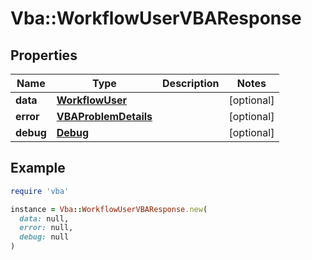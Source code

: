 # Vba::WorkflowUserVBAResponse

## Properties

| Name | Type | Description | Notes |
| ---- | ---- | ----------- | ----- |
| **data** | [**WorkflowUser**](WorkflowUser.md) |  | [optional] |
| **error** | [**VBAProblemDetails**](VBAProblemDetails.md) |  | [optional] |
| **debug** | [**Debug**](Debug.md) |  | [optional] |

## Example

```ruby
require 'vba'

instance = Vba::WorkflowUserVBAResponse.new(
  data: null,
  error: null,
  debug: null
)
```


